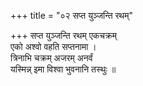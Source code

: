 +++
title = "०२ सप्त युञ्जन्ति रथम्"

+++
सप्त युञ्जन्ति रथम् एकचक्रम्  
एको अश्वो वहति सप्तनामा ।  
त्रिनाभि चक्रम् अजरम् अनर्वं  
यस्मिन्न् इमा विश्वा भुवनानि तस्थुः ॥
